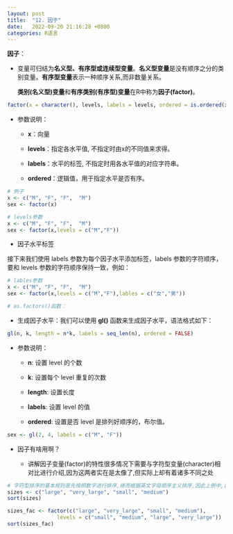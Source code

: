 ```yaml
---
layout: post
title:  "12. 因子"
date:   2022-09-20 21:16:28 +0800
categories: R语言
---
```


**因子**：

- 变量可归结为**名义型、有序型或连续型变量**。**名义型变量**是没有顺序之分的类别变量。**有序型变量**表示一种顺序关系,而非数量关系。
  
  **类别(名义型)变量**和**有序类别(有序型)变量**在R中称为**因子(factor)**。

```r
factor(x = character(), levels, labels = levels, ordered = is.ordered(x))
```

- 参数说明：
  
  - **x**：向量
  
  - **levels**：指定各水平值, 不指定时由x的不同值来求得。
  
  - **labels**：水平的标签, 不指定时用各水平值的对应字符串。
  
  - **ordered**：逻辑值，用于指定水平是否有序。

```r
# 例子
x <- c("M", "F", "F",  "M")
sex <- factor(x)

# levels参数
x <- c("M", "F", "F",  "M")
sex <- factor(x,levels = c("M","F"))
```

- 因子水平标签

接下来我们使用 labels 参数为每个因子水平添加标签，labels 参数的字符顺序，要和 levels 参数的字符顺序保持一致，例如：

```r
# lables参数
x <- c("M", "F", "F",  "M")
sex <- factor(x,levels = c("M","F"),lables = c("女","男"))

# as.factors()函数：
```

- 生成因子水平：我们可以使用 **gl()** 函数来生成因子水平，语法格式如下：

```r
gl(n, k, length = n*k, labels = seq_len(n), ordered = FALSE)
```

- 参数说明：
  
  - **n**: 设置 level 的个数
  
  - **k**: 设置每个 level 重复的次数
  
  - **length**: 设置长度
  
  - **labels**: 设置 level 的值
  
  - **ordered**: 设置是否 level 是排列好顺序的，布尔值。

```r
sex <- gl(2, 4, labels = c("M", "F"))
```

- 因子有啥用啊？
  
  - 讲解因子变量(factor)的特性很多情况下需要与字符型变量(character)相对比进行介绍,因为这两者实在是太像了,但实际上却有着诸多不同之处

```r
# 字符型排序的基本规则是先按照数字进行排序,继而根据英文字母顺序主义排序,因此上例中,第一个元素为4,第二个元素为5a,字符型变量的局限性在于其对元素的排序规则是内定的,无法改变的;
sizes <- c("large", "very_large", "small", "medium")
sort(sizes)

sizes_fac <- factor(c("large", "very_large", "small", "medium"),
                levels = c("small", "medium", "large", "very_large"))
sort(sizes_fac)
```

[jekyll-docs]: https://jekyllrb.com/docs/home
[jekyll-gh]:   https://github.com/jekyll/jekyll
[jekyll-talk]: https://talk.jekyllrb.com/
